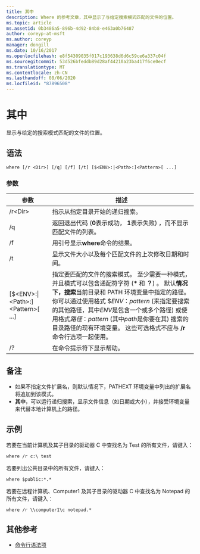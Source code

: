 ```yaml
---
title: 其中
description: Where 的参考文章，其中显示了与给定搜索模式匹配的文件的位置。
ms.topic: article
ms.assetid: 0b3486a5-896b-4d92-84b8-e463a0b76487
author: coreyp-at-msft
ms.author: coreyp
manager: dongill
ms.date: 10/16/2017
ms.openlocfilehash: e8f54309035f017c193638d6d6c59ce6a337c04f
ms.sourcegitcommit: 53d526bfeddb89d28af44210a23ba417f6ce0ecf
ms.translationtype: MT
ms.contentlocale: zh-CN
ms.lasthandoff: 08/06/2020
ms.locfileid: "87896508"
---
```

# <a name="where"></a>其中



显示与给定的搜索模式匹配的文件的位置。



## <a name="syntax"></a>语法

```
where [/r <Dir>] [/q] [/f] [/t] [$<ENV>:|<Path>:]<Pattern>[ ...]
```

### <a name="parameters"></a>参数

|参数|描述|
|---------|-----------|
|/r\<Dir>|指示从指定目录开始的递归搜索。|
|/q|返回退出代码 (**0**表示成功， **1**表示失败) ，而不显示匹配文件的列表。|
|/f|用引号显示**where**命令的结果。|
|/t |显示文件大小以及每个匹配文件的上次修改日期和时间。|
|[$\<ENV>:\|\<Path>:]\<Pattern>[ ...]|指定要匹配的文件的搜索模式。 至少需要一种模式，并且模式可以包含通配符字符 (**&#42;** 和 **？**) 。 默认**情况下，搜索**当前目录和 PATH 环境变量中指定的路径。 你可以通过使用格式 $*ENV*：*pattern* (来指定要搜索的其他路径，其中*ENV*是包含一个或多个路径) 或使用格式*路径*：*pattern* (其中*path*是你要在其) 搜索的目录路径的现有环境变量。 这些可选格式不应与 **/r**命令行选项一起使用。|
|/?|在命令提示符下显示帮助。|

## <a name="remarks"></a>备注

-   如果不指定文件扩展名，则默认情况下，PATHEXT 环境变量中列出的扩展名将追加到该模式。
-   **其中**，可以运行递归搜索，显示文件信息（如日期或大小），并接受环境变量来代替本地计算机上的路径。

## <a name="examples"></a>示例

若要在当前计算机及其子目录的驱动器 C 中查找名为 Test 的所有文件，请键入：
```
where /r c:\ test
```
若要列出公共目录中的所有文件，请键入：
```
where $public:*.*
```
若要在远程计算机、Computer1 及其子目录的驱动器 C 中查找名为 Notepad 的所有文件，请键入：
```
where /r \\computer1\c notepad.*
```

## <a name="additional-references"></a>其他参考

- [命令行语法项](command-line-syntax-key.md)